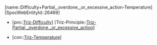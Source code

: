 ﻿---
type: TrizContradiction
aliases:
- Difficulty+Partial,_overdone,_or_excessive_action-Temperature
license: CC BY-SA 4.0
copyright: https://github.com/SpocWeb
IsDeleted: false
IsReadOnly: false
Confidential: public
tags: 
- Triz/Contradiction
---
[name::Difficulty+Partial,_overdone,_or_excessive_action-Temperature]
[SpocWebEntityId::26469]
+ [pro::[Triz-Difficulty](tech/Triz/Parameter/Triz-Difficulty.md)]
[Triz-Principle::[Triz-Partial,_overdone,_or_excessive_action](tech/Triz/Principle/Triz-Partial,_overdone,_or_excessive_action.md)]
- [con::[Triz-Temperature](tech/Triz/Parameter/Triz-Temperature.md)]

